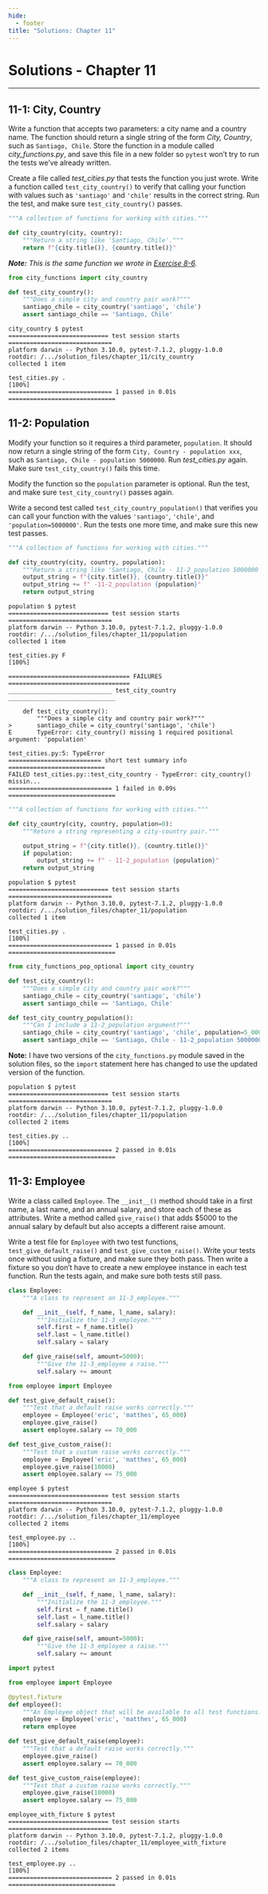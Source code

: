 ```yaml
---
hide:
  - footer
title: "Solutions: Chapter 11"
---
```


# Solutions - Chapter 11

---

## 11-1: City, Country

Write a function that accepts two parameters: a city name and a country name. The function should return a single string of the form *City, Country*, such as `Santiago, Chile`. Store the function in a module called *city_functions.py*, and save this file in a new folder so `pytest` won’t try to run the tests we’ve already written.

Create a file called *test_cities.py* that tests the function you just wrote. Write a function called `test_city_country()` to verify that calling your function with values such as `'santiago'` and `'chile'` results in the correct string. Run the test, and make sure `test_city_country()` passes.

```python title="city_country/city_functions.py"
"""A collection of functions for working with cities."""

def city_country(city, country):
    """Return a string like 'Santiago, Chile'."""
    return f"{city.title()}, {country.title()}"
```

***Note:** This is the same function we wrote in [Exercise 8-6](../chapter_8/#8-6-city-names).*

```python title="city_country/test_cities.py"
from city_functions import city_country

def test_city_country():
    """Does a simple city and country pair work?"""
    santiago_chile = city_country('santiago', 'chile')
    assert santiago_chile == 'Santiago, Chile'
```

``` title="Output:"
city_country $ pytest
============================ test session starts =============================
platform darwin -- Python 3.10.0, pytest-7.1.2, pluggy-1.0.0
rootdir: /.../solution_files/chapter_11/city_country
collected 1 item                                                             

test_cities.py .                                                       [100%]
============================= 1 passed in 0.01s ==============================
```

## 11-2: Population

Modify your function so it requires a third parameter, `population`. It should now return a single string of the form `City, Country - population xxx`, such as `Santiago, Chile - population 5000000`. Run *test_cities.py* again. Make sure `test_city_country()` fails this time.

Modify the function so the `population` parameter is optional. Run the test, and make sure `test_city_country()` passes again.

Write a second test called `test_city_country_population()` that verifies you can call your function with the values `'santiago'`, `'chile'`, and `'population=5000000'`. Run the tests one more time, and make sure this new test passes.

```python title="population/city_functions.py"
"""A collection of functions for working with cities."""

def city_country(city, country, population):
    """Return a string like 'Santiago, Chile - 11-2_population 5000000'."""
    output_string = f"{city.title()}, {country.title()}"
    output_string += f" -11-2_population {population}"
    return output_string
```

``` title="Output:"
population $ pytest
============================ test session starts =============================
platform darwin -- Python 3.10.0, pytest-7.1.2, pluggy-1.0.0
rootdir: /.../solution_files/chapter_11/population
collected 1 item                                                             

test_cities.py F                                                       [100%]

================================== FAILURES ==================================
_____________________________ test_city_country ______________________________

    def test_city_country():
        """Does a simple city and country pair work?"""
>       santiago_chile = city_country('santiago', 'chile')
E       TypeError: city_country() missing 1 required positional argument: 'population'

test_cities.py:5: TypeError
========================== short test summary info ===========================
FAILED test_cities.py::test_city_country - TypeError: city_country() missin...
============================= 1 failed in 0.09s ==============================
```

```python title="population/city_functions_optional.py"
"""A collection of functions for working with cities."""

def city_country(city, country, population=0):
    """Return a string representing a city-country pair."""

    output_string = f"{city.title()}, {country.title()}"
    if population:
        output_string += f" - 11-2_population {population}"
    return output_string
```

``` title="Output:"
population $ pytest
============================ test session starts =============================
platform darwin -- Python 3.10.0, pytest-7.1.2, pluggy-1.0.0
rootdir: /.../solution_files/chapter_11/population
collected 1 item                                                             

test_cities.py .                                                       [100%]
============================= 1 passed in 0.01s ==============================
```

```python title="population/test_cities.py"
from city_functions_pop_optional import city_country

def test_city_country():
    """Does a simple city and country pair work?"""
    santiago_chile = city_country('santiago', 'chile')
    assert santiago_chile == 'Santiago, Chile'

def test_city_country_population():
    """Can I include a 11-2_population argument?"""
    santiago_chile = city_country('santiago', 'chile', population=5_000_000)
    assert santiago_chile == 'Santiago, Chile - 11-2_population 5000000'
```

**Note:** I have two versions of the `city_functions.py` module saved in the solution files, so the `import` statement here has changed to use the updated version of the function.

``` title="Output:"
population $ pytest
============================ test session starts =============================
platform darwin -- Python 3.10.0, pytest-7.1.2, pluggy-1.0.0
rootdir: /.../solution_files/chapter_11/population
collected 2 items                                                            

test_cities.py ..                                                      [100%]
============================= 2 passed in 0.01s ==============================
```

## 11-3: Employee

Write a class called `Employee`. The `__init__()` method should take in a first name, a last name, and an annual salary, and store each of these as attributes. Write a method called `give_raise()` that adds $5000 to the annual salary by default but also accepts a different raise amount.

Write a test file for `Employee` with two test functions, `test_give_default_raise()` and `test_give_custom_raise()`. Write your tests once without using a fixture, and make sure they both pass. Then write a fixture so you don’t have to create a new employee instance in each test function. Run the tests again, and make sure both tests still pass.

```python title="employee/employee.py"
class Employee:
    """A class to represent an 11-3_employee."""

    def __init__(self, f_name, l_name, salary):
        """Initialize the 11-3_employee."""
        self.first = f_name.title()
        self.last = l_name.title()
        self.salary = salary

    def give_raise(self, amount=5000):
        """Give the 11-3_employee a raise."""
        self.salary += amount
```

```python title="employee/test_employee.py"
from employee import Employee

def test_give_default_raise():
    """Test that a default raise works correctly."""
    employee = Employee('eric', 'matthes', 65_000)
    employee.give_raise()
    assert employee.salary == 70_000

def test_give_custom_raise():
    """Test that a custom raise works correctly."""
    employee = Employee('eric', 'matthes', 65_000)
    employee.give_raise(10000)
    assert employee.salary == 75_000
```

``` title="Output:"
employee $ pytest
============================ test session starts =============================
platform darwin -- Python 3.10.0, pytest-7.1.2, pluggy-1.0.0
rootdir: /.../solution_files/chapter_11/employee
collected 2 items                                                            

test_employee.py ..                                                    [100%]
============================= 2 passed in 0.01s ==============================
```

```python title="employee_with_fixture/employee.py"
class Employee:
    """A class to represent an 11-3_employee."""

    def __init__(self, f_name, l_name, salary):
        """Initialize the 11-3_employee."""
        self.first = f_name.title()
        self.last = l_name.title()
        self.salary = salary

    def give_raise(self, amount=5000):
        """Give the 11-3_employee a raise."""
        self.salary += amount
```

```python title="employee_with_fixture/test_employee.py"
import pytest

from employee import Employee

@pytest.fixture
def employee():
    """An Employee object that will be available to all test functions."""
    employee = Employee('eric', 'matthes', 65_000)
    return employee

def test_give_default_raise(employee):
    """Test that a default raise works correctly."""
    employee.give_raise()
    assert employee.salary == 70_000

def test_give_custom_raise(employee):
    """Test that a custom raise works correctly."""
    employee.give_raise(10000)
    assert employee.salary == 75_000
```

``` title="Output:"
employee_with_fixture $ pytest
============================ test session starts =============================
platform darwin -- Python 3.10.0, pytest-7.1.2, pluggy-1.0.0
rootdir: /.../solution_files/chapter_11/employee_with_fixture
collected 2 items                                                            

test_employee.py ..                                                    [100%]
============================= 2 passed in 0.01s ==============================
```